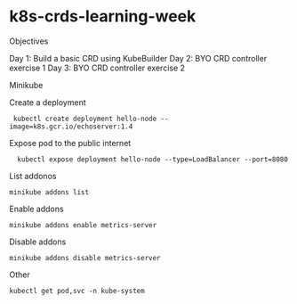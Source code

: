 # k8s-crds-learning-week

Objectives 

Day 1: Build a basic CRD using KubeBuilder
Day 2: BYO CRD controller exercise 1
Day 3: BYO CRD controller exercise 2


Minikube 

Create a deployment
```
 kubectl create deployment hello-node --image=k8s.gcr.io/echoserver:1.4
```
Expose pod to the public internet
```
  kubectl expose deployment hello-node --type=LoadBalancer --port=8080
```
List addonos 
```
minikube addons list
```

Enable addons 
```
minikube addons enable metrics-server
```
Disable addons 
```
minikube addons disable metrics-server
```
Other 
```
kubectl get pod,svc -n kube-system
```
